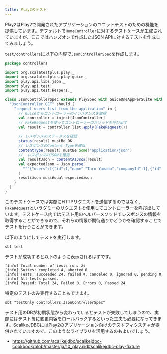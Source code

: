 ```yaml
---
title: Play2のテスト
---
```


Play2はPlay2で開発されたアプリケーションのユニットテストのための機能を提供しています。デフォルトで`HomeController`に対するテストケースが生成されていますが、ここではハンズオンで作成したJSON APIに対するテストを作成してみましょう。

`test/controllers`に以下の内容で`JsonControllerSpec`を作成します。

```scala
package controllers

import org.scalatestplus.play._
import org.scalatestplus.play.guice._
import play.api.libs.json._
import play.api.test._
import play.api.test.Helpers._

class JsonControllerSpec extends PlaySpec with GuiceOneAppPerSuite with Injecting {
  "JsonController GET" should {
    "request users list from the application" in {
      // Guiceからコントローラーのインスタンスを取得
      val controller = inject[JsonController]
      // FakeRequestを使ってコントローラーのメソッドを呼び出す
      val result = controller.list.apply(FakeRequest())

      // レスポンスのステータスを確認
      status(result) mustBe OK
      // レスポンスのContent-Typeを確認
      contentType(result) mustBe Some("application/json")
      //  レスポンスのJSONを確認
      val resultJson = contentAsJson(result)
      val expectedJson = Json.parse(
        """{"users":[{"id":1,"name":"Taro Yamada","companyId":1},{"id":2,"name":"Jiro Sato"}]}"""
      )
      resultJson mustEqual expectedJson
    }
  }
}
```

このテストケースでは実際にHTTPリクエストを送信するのではなく、`FakeRequest`というダミーのリクエストを使用してコントローラーを呼び出しています。テストケース内ではテスト用のヘルパーメソッドでレスポンスの情報を取得することができるので、それらの情報が期待通りかどうかを確認することでテストを行うことができます。

以下のようにしてテストを実行します。

```
sbt test
```

テストが成功すると以下のように表示されるはずです。

```
[info] Total number of tests run: 24
[info] Suites: completed 4, aborted 0
[info] Tests: succeeded 24, failed 0, canceled 0, ignored 0, pending 0
[info] All tests passed.
[info] Passed: Total 24, Failed 0, Errors 0, Passed 24
```

特定のテストのみ実行することもできます。

```
sbt "testOnly controllers.JsonControllerSpec"
```

テスト用のDBが初期状態から変わっているとテストが失敗してしまうので、実際にはテスト毎に変更内容をロールバックするといった工夫も必要になってきます。ScalikeJDBCにはPlay2のアプリケーション向けのテストフィクスチャが提供されていますので、このようなライブラリを活用するのもよいでしょう。

- https://github.com/scalikejdbc/scalikejdbc-cookbook/blob/master/ja/10_play.md#scalikejdbc-play-fixture

